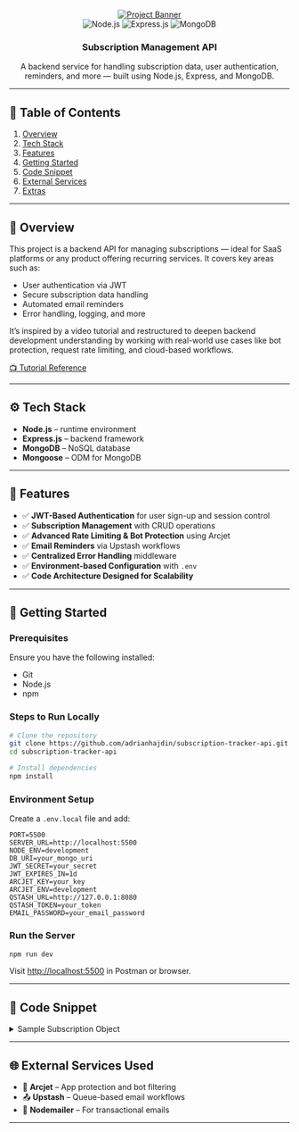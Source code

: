 
<div align="center">
  <br />
    <a href="https://youtu.be/rOpEN1JDaD0?si=WfOjLV57WfR9x6QK" target="_blank">
      <img src="https://i.ibb.co/xtTbHkfs/Readme-Thumbnail.png" alt="Project Banner">
    </a>
  <br />

  <div>
    <img src="https://img.shields.io/badge/node.js-339933?style=for-the-badge&logo=Node.js&logoColor=white" alt="Node.js" />
    <img src="https://img.shields.io/badge/express.js-000000?style=for-the-badge&logo=express&logoColor=white" alt="Express.js" />
    <img src="https://img.shields.io/badge/mongodb-13aa52?style=for-the-badge&logo=mongodb&logoColor=white" alt="MongoDB" />
  </div>

  <h3 align="center">Subscription Management API</h3>

  <div align="center">
    A backend service for handling subscription data, user authentication, reminders, and more — built using Node.js, Express, and MongoDB.
  </div>
</div>

---

## 📌 Table of Contents

1. [Overview](#overview)
2. [Tech Stack](#tech-stack)
3. [Features](#features)
4. [Getting Started](#getting-started)
5. [Code Snippet](#code-snippet)
6. [External Services](#external-services)
7. [Extras](#extras)

---

## 🤖 Overview

This project is a backend API for managing subscriptions — ideal for SaaS platforms or any product offering recurring services. It covers key areas such as:

- User authentication via JWT
- Secure subscription data handling
- Automated email reminders
- Error handling, logging, and more

It’s inspired by a video tutorial and restructured to deepen backend development understanding by working with real-world use cases like bot protection, request rate limiting, and cloud-based workflows.

[📺 Tutorial Reference](https://youtu.be/rOpEN1JDaD0?si=WfOjLV57WfR9x6QK)

---

## ⚙️ Tech Stack

- **Node.js** – runtime environment  
- **Express.js** – backend framework  
- **MongoDB** – NoSQL database  
- **Mongoose** – ODM for MongoDB

---

## 🔋 Features

- ✅ **JWT-Based Authentication** for user sign-up and session control  
- ✅ **Subscription Management** with CRUD operations  
- ✅ **Advanced Rate Limiting & Bot Protection** using Arcjet  
- ✅ **Email Reminders** via Upstash workflows  
- ✅ **Centralized Error Handling** middleware  
- ✅ **Environment-based Configuration** with `.env`  
- ✅ **Code Architecture Designed for Scalability**

---

## 🚀 Getting Started

### Prerequisites

Ensure you have the following installed:

- Git  
- Node.js  
- npm  

### Steps to Run Locally

```bash
# Clone the repository
git clone https://github.com/adrianhajdin/subscription-tracker-api.git
cd subscription-tracker-api

# Install dependencies
npm install
````

### Environment Setup

Create a `.env.local` file and add:

```env
PORT=5500
SERVER_URL=http://localhost:5500
NODE_ENV=development
DB_URI=your_mongo_uri
JWT_SECRET=your_secret
JWT_EXPIRES_IN=1d
ARCJET_KEY=your_key
ARCJET_ENV=development
QSTASH_URL=http://127.0.0.1:8080
QSTASH_TOKEN=your_token
EMAIL_PASSWORD=your_email_password
```

### Run the Server

```bash
npm run dev
```

Visit [http://localhost:5500](http://localhost:5500) in Postman or browser.

---

## 🧩 Code Snippet

<details>
<summary>Sample Subscription Object</summary>

```json
{
  "name": "JavaScript Mastery Elite Membership",
  "price": 139.00,
  "currency": "USD",
  "frequency": "monthly",
  "category": "Entertainment",
  "startDate": "2025-01-20T00:00:00.000Z",
  "paymentMethod": "Credit Card"
}
```

</details>

---

## 🌐 External Services Used

* 🔐 **Arcjet** – App protection and bot filtering
* 📤 **Upstash** – Queue-based email workflows
* 📧 **Nodemailer** – For transactional emails

---


